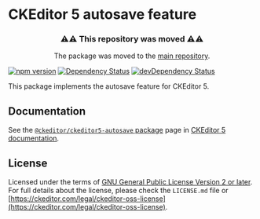CKEditor 5 autosave feature
========================================

<h3 align=center>⚠⚠ This repository was moved ⚠⚠</h3>

<p align=center>The package was moved to the <a href="https://github.com/ckeditor/ckeditor5/tree/master/packages">main repository</a>.</p>

[![npm version](https://badge.fury.io/js/%40ckeditor%2Fckeditor5-autosave.svg)](https://www.npmjs.com/package/@ckeditor/ckeditor5-autosave)
[![Dependency Status](https://david-dm.org/ckeditor/ckeditor5-autosave/status.svg)](https://david-dm.org/ckeditor/ckeditor5-autosave)
[![devDependency Status](https://david-dm.org/ckeditor/ckeditor5-autosave/dev-status.svg)](https://david-dm.org/ckeditor/ckeditor5-autosave?type=dev)

This package implements the autosave feature for CKEditor 5.

## Documentation

See the [`@ckeditor/ckeditor5-autosave` package](https://ckeditor.com/docs/ckeditor5/latest/api/autosave.html) page in [CKEditor 5 documentation](https://ckeditor.com/docs/ckeditor5/latest/).

## License

Licensed under the terms of [GNU General Public License Version 2 or later](http://www.gnu.org/licenses/gpl.html). For full details about the license, please check the `LICENSE.md` file or [https://ckeditor.com/legal/ckeditor-oss-license](https://ckeditor.com/legal/ckeditor-oss-license).
